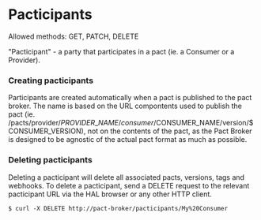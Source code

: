 # Pacticipants

Allowed methods: GET, PATCH, DELETE

"Pacticipant" - a party that participates in a pact (ie. a Consumer or a Provider).

### Creating pacticipants
Participants are created automatically when a pact is published to the pact broker. The name is based on the URL compontents used to publish the pact (ie. /pacts/provider/$PROVIDER\_NAME/consumer/$CONSUMER\_NAME/version/$CONSUMER\_VERSION), not on the contents of the pact, as the Pact Broker is designed to be agnostic of the actual pact format as much as possible.


### Deleting pacticipants
Deleting a pacticipant will delete all associated pacts, versions, tags and webhooks. To delete a pacticipant, send a DELETE request to the relevant pacticipant URL via the HAL browser or any other HTTP client.

    $ curl -X DELETE http://pact-broker/pacticipants/My%20Consumer
